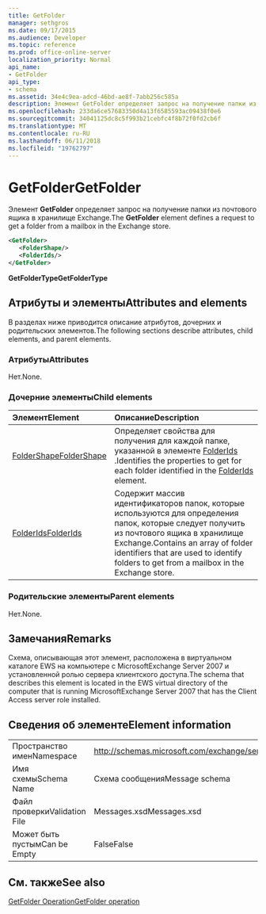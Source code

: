 ```yaml
---
title: GetFolder
manager: sethgros
ms.date: 09/17/2015
ms.audience: Developer
ms.topic: reference
ms.prod: office-online-server
localization_priority: Normal
api_name:
- GetFolder
api_type:
- schema
ms.assetid: 34e4c9ea-adcd-46bd-ae8f-7abb256c585a
description: Элемент GetFolder определяет запрос на получение папки из почтового ящика в хранилище Exchange.
ms.openlocfilehash: 233da6ce57683350d4a13f6585593ac09438f0e6
ms.sourcegitcommit: 34041125dc8c5f993b21cebfc4f8b72f0fd2cb6f
ms.translationtype: MT
ms.contentlocale: ru-RU
ms.lasthandoff: 06/11/2018
ms.locfileid: "19762797"
---
```

# <a name="getfolder"></a><span data-ttu-id="942ce-103">GetFolder</span><span class="sxs-lookup"><span data-stu-id="942ce-103">GetFolder</span></span>

<span data-ttu-id="942ce-104">Элемент **GetFolder** определяет запрос на получение папки из почтового ящика в хранилище Exchange.</span><span class="sxs-lookup"><span data-stu-id="942ce-104">The **GetFolder** element defines a request to get a folder from a mailbox in the Exchange store.</span></span> 
  
```xml
<GetFolder>
   <FolderShape/>
   <FolderIds/>
</GetFolder>
```

 <span data-ttu-id="942ce-105">**GetFolderType**</span><span class="sxs-lookup"><span data-stu-id="942ce-105">**GetFolderType**</span></span>
## <a name="attributes-and-elements"></a><span data-ttu-id="942ce-106">Атрибуты и элементы</span><span class="sxs-lookup"><span data-stu-id="942ce-106">Attributes and elements</span></span>

<span data-ttu-id="942ce-107">В разделах ниже приводится описание атрибутов, дочерних и родительских элементов.</span><span class="sxs-lookup"><span data-stu-id="942ce-107">The following sections describe attributes, child elements, and parent elements.</span></span>
  
### <a name="attributes"></a><span data-ttu-id="942ce-108">Атрибуты</span><span class="sxs-lookup"><span data-stu-id="942ce-108">Attributes</span></span>

<span data-ttu-id="942ce-109">Нет.</span><span class="sxs-lookup"><span data-stu-id="942ce-109">None.</span></span>
  
### <a name="child-elements"></a><span data-ttu-id="942ce-110">Дочерние элементы</span><span class="sxs-lookup"><span data-stu-id="942ce-110">Child elements</span></span>

|<span data-ttu-id="942ce-111">**Элемент**</span><span class="sxs-lookup"><span data-stu-id="942ce-111">**Element**</span></span>|<span data-ttu-id="942ce-112">**Описание**</span><span class="sxs-lookup"><span data-stu-id="942ce-112">**Description**</span></span>|
|:-----|:-----|
|[<span data-ttu-id="942ce-113">FolderShape</span><span class="sxs-lookup"><span data-stu-id="942ce-113">FolderShape</span></span>](foldershape.md) <br/> |<span data-ttu-id="942ce-114">Определяет свойства для получения для каждой папке, указанной в элементе [FolderIds](folderids.md) .</span><span class="sxs-lookup"><span data-stu-id="942ce-114">Identifies the properties to get for each folder identified in the [FolderIds](folderids.md) element.</span></span>  <br/> |
|[<span data-ttu-id="942ce-115">FolderIds</span><span class="sxs-lookup"><span data-stu-id="942ce-115">FolderIds</span></span>](folderids.md) <br/> |<span data-ttu-id="942ce-116">Содержит массив идентификаторов папок, которые используются для определения папок, которые следует получить из почтового ящика в хранилище Exchange.</span><span class="sxs-lookup"><span data-stu-id="942ce-116">Contains an array of folder identifiers that are used to identify folders to get from a mailbox in the Exchange store.</span></span>  <br/> |
   
### <a name="parent-elements"></a><span data-ttu-id="942ce-117">Родительские элементы</span><span class="sxs-lookup"><span data-stu-id="942ce-117">Parent elements</span></span>

<span data-ttu-id="942ce-118">Нет.</span><span class="sxs-lookup"><span data-stu-id="942ce-118">None.</span></span>
  
## <a name="remarks"></a><span data-ttu-id="942ce-119">Замечания</span><span class="sxs-lookup"><span data-stu-id="942ce-119">Remarks</span></span>

<span data-ttu-id="942ce-120">Схема, описывающая этот элемент, расположена в виртуальном каталоге EWS на компьютере с MicrosoftExchange Server 2007 и установленной ролью сервера клиентского доступа.</span><span class="sxs-lookup"><span data-stu-id="942ce-120">The schema that describes this element is located in the EWS virtual directory of the computer that is running MicrosoftExchange Server 2007 that has the Client Access server role installed.</span></span>
  
## <a name="element-information"></a><span data-ttu-id="942ce-121">Сведения об элементе</span><span class="sxs-lookup"><span data-stu-id="942ce-121">Element information</span></span>

|||
|:-----|:-----|
|<span data-ttu-id="942ce-122">Пространство имен</span><span class="sxs-lookup"><span data-stu-id="942ce-122">Namespace</span></span>  <br/> |http://schemas.microsoft.com/exchange/services/2006/messages  <br/> |
|<span data-ttu-id="942ce-123">Имя схемы</span><span class="sxs-lookup"><span data-stu-id="942ce-123">Schema Name</span></span>  <br/> |<span data-ttu-id="942ce-124">Схема сообщения</span><span class="sxs-lookup"><span data-stu-id="942ce-124">Message schema</span></span>  <br/> |
|<span data-ttu-id="942ce-125">Файл проверки</span><span class="sxs-lookup"><span data-stu-id="942ce-125">Validation File</span></span>  <br/> |<span data-ttu-id="942ce-126">Messages.xsd</span><span class="sxs-lookup"><span data-stu-id="942ce-126">Messages.xsd</span></span>  <br/> |
|<span data-ttu-id="942ce-127">Может быть пустым</span><span class="sxs-lookup"><span data-stu-id="942ce-127">Can be Empty</span></span>  <br/> |<span data-ttu-id="942ce-128">False</span><span class="sxs-lookup"><span data-stu-id="942ce-128">False</span></span>  <br/> |
   
## <a name="see-also"></a><span data-ttu-id="942ce-129">См. также</span><span class="sxs-lookup"><span data-stu-id="942ce-129">See also</span></span>



[<span data-ttu-id="942ce-130">GetFolder Operation</span><span class="sxs-lookup"><span data-stu-id="942ce-130">GetFolder operation</span></span>](getfolder-operation.md)

